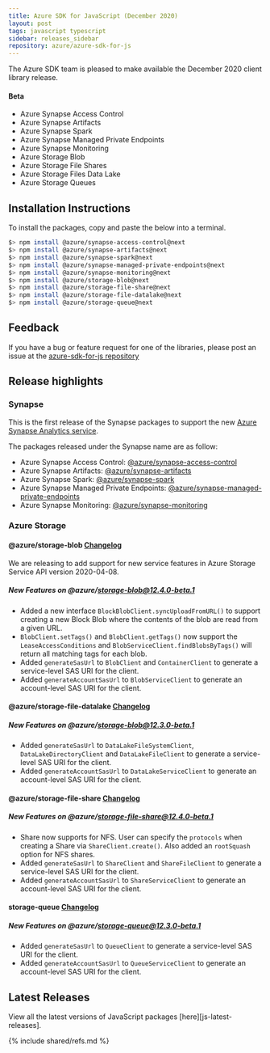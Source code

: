 ```yaml
---
title: Azure SDK for JavaScript (December 2020)
layout: post
tags: javascript typescript
sidebar: releases_sidebar
repository: azure/azure-sdk-for-js
---
```


The Azure SDK team is pleased to make available the December 2020 client library release.

#### Beta

- Azure Synapse Access Control
- Azure Synapse Artifacts
- Azure Synapse Spark
- Azure Synapse Managed Private Endpoints
- Azure Synapse Monitoring
- Azure Storage Blob
- Azure Storage File Shares
- Azure Storage Files Data Lake
- Azure Storage Queues

## Installation Instructions

To install the packages, copy and paste the below into a terminal.

```bash
$> npm install @azure/synapse-access-control@next
$> npm install @azure/synapse-artifacts@next
$> npm install @azure/synapse-spark@next
$> npm install @azure/synapse-managed-private-endpoints@next
$> npm install @azure/synapse-monitoring@next
$> npm install @azure/storage-blob@next
$> npm install @azure/storage-file-share@next
$> npm install @azure/storage-file-datalake@next
$> npm install @azure/storage-queue@next
```

## Feedback

If you have a bug or feature request for one of the libraries, please post an issue at the [azure-sdk-for-js repository](https://github.com/azure/azure-sdk-for-js/issues)

## Release highlights

### Synapse

This is the first release of the Synapse packages to support the new [Azure Synapse Analytics service](https://azure.microsoft.com/en-us/services/synapse-analytics/).

The packages released under the Synapse name are as follow:

- Azure Synapse Access Control: [@azure/synapse-access-control](https://www.npmjs.com/package/@azure/synapse-access-control/v/1.0.0-beta.1)
- Azure Synapse Artifacts: [@azure/synapse-artifacts](https://www.npmjs.com/package/@azure/synapse-artifacts/v/1.0.0-beta.1)
- Azure Synapse Spark: [@azure/synapse-spark](https://www.npmjs.com/package/@azure/synapse-spark/v/1.0.0-beta.1)
- Azure Synapse Managed Private Endpoints: [@azure/synapse-managed-private-endpoints](https://www.npmjs.com/package/@azure/synapse-managed-private-endpoints/v/1.0.0-beta.1)
- Azure Synapse Monitoring: [@azure/synapse-monitoring](https://www.npmjs.com/package/@azure/synapse-monitoring/v/1.0.0-beta.1)

### Azure Storage

#### @azure/storage-blob [Changelog](https://github.com/Azure/azure-sdk-for-js/blob/master/sdk/storage/storage-blob/CHANGELOG.md)

We are releasing to add support for new service features in Azure Storage Service API version 2020-04-08.

##### New Features on @azure/storage-blob@12.4.0-beta.1

- Added a new interface `BlockBlobClient.syncUploadFromURL()` to support creating a new Block Blob where the contents of the blob are read from a given URL.
- `BlobClient.setTags()` and `BlobClient.getTags()` now support the `LeaseAccessConditions` and `BlobServiceClient.findBlobsByTags()` will return all matching tags for each blob.
- Added `generateSasUrl` to `BlobClient` and `ContainerClient` to generate a service-level SAS URI for the client.
- Added `generateAccountSasUrl` to `BlobServiceClient` to generate an account-level SAS URI for the client.

#### @azure/storage-file-datalake [Changelog](https://github.com/Azure/azure-sdk-for-js/blob/master/sdk/storage/storage-file-datalake/CHANGELOG.md)

##### New Features on @azure/storage-blob@12.3.0-beta.1

- Added `generateSasUrl` to `DataLakeFileSystemClient`, `DataLakeDirectoryClient` and `DataLakeFileClient` to generate a service-level SAS URI for the client.
- Added `generateAccountSasUrl` to `DataLakeServiceClient` to generate an account-level SAS URI for the client.

#### @azure/storage-file-share [Changelog](https://github.com/Azure/azure-sdk-for-js/blob/master/sdk/storage/storage-file-share/CHANGELOG.md)

##### New Features on @azure/storage-file-share@12.4.0-beta.1

- Share now supports for NFS. User can specify the `protocols` when creating a Share via `ShareClient.create()`. Also added an `rootSquash` option for NFS shares.
- Added `generateSasUrl` to `ShareClient` and `ShareFileClient` to generate a service-level SAS URI for the client.
- Added `generateAccountSasUrl` to `ShareServiceClient` to generate an account-level SAS URI for the client.

#### storage-queue [Changelog](https://github.com/Azure/azure-sdk-for-js/blob/master/sdk/storage/storage-queue/CHANGELOG.md)

##### New Features on @azure/storage-queue@12.3.0-beta.1
- Added `generateSasUrl` to `QueueClient` to generate a service-level SAS URI for the client.
- Added `generateAccountSasUrl` to `QueueServiceClient` to generate an account-level SAS URI for the client.

## Latest Releases

View all the latest versions of JavaScript packages [here][js-latest-releases].

{% include shared/refs.md %}
